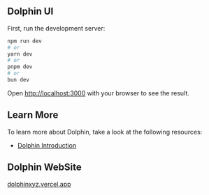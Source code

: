 ## Dolphin UI

First, run the development server:

```bash
npm run dev
# or
yarn dev
# or
pnpm dev
# or
bun dev
```

Open [http://localhost:3000](http://localhost:3000) with your browser to see the result.

## Learn More

To learn more about Dolphin, take a look at the following resources:

- [Dolphin Introduction](https://57blocks-1.gitbook.io/dolphin_hackathon)


## Dolphin WebSite

[dolphinxyz.vercel.app](https://dolphinxyz.vercel.app/)
